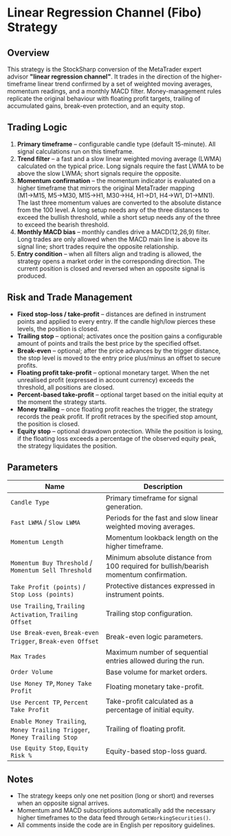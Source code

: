 # Linear Regression Channel (Fibo) Strategy

## Overview
This strategy is the StockSharp conversion of the MetaTrader expert advisor **"linear regression channel"**. It trades in the direction of the higher-timeframe linear trend confirmed by a set of weighted moving averages, momentum readings, and a monthly MACD filter. Money-management rules replicate the original behaviour with floating profit targets, trailing of accumulated gains, break-even protection, and an equity stop.

## Trading Logic
1. **Primary timeframe** – configurable candle type (default 15-minute). All signal calculations run on this timeframe.
2. **Trend filter** – a fast and a slow linear weighted moving average (LWMA) calculated on the typical price. Long signals require the fast LWMA to be above the slow LWMA; short signals require the opposite.
3. **Momentum confirmation** – the momentum indicator is evaluated on a higher timeframe that mirrors the original MetaTrader mapping (M1→M15, M5→M30, M15→H1, M30→H4, H1→D1, H4→W1, D1→MN1). The last three momentum values are converted to the absolute distance from the 100 level. A long setup needs any of the three distances to exceed the bullish threshold, while a short setup needs any of the three to exceed the bearish threshold.
4. **Monthly MACD bias** – monthly candles drive a MACD(12,26,9) filter. Long trades are only allowed when the MACD main line is above its signal line; short trades require the opposite relationship.
5. **Entry condition** – when all filters align and trading is allowed, the strategy opens a market order in the corresponding direction. The current position is closed and reversed when an opposite signal is produced.

## Risk and Trade Management
- **Fixed stop-loss / take-profit** – distances are defined in instrument points and applied to every entry. If the candle high/low pierces these levels, the position is closed.
- **Trailing stop** – optional; activates once the position gains a configurable amount of points and trails the best price by the specified offset.
- **Break-even** – optional; after the price advances by the trigger distance, the stop level is moved to the entry price plus/minus an offset to secure profits.
- **Floating profit take-profit** – optional monetary target. When the net unrealised profit (expressed in account currency) exceeds the threshold, all positions are closed.
- **Percent-based take-profit** – optional target based on the initial equity at the moment the strategy starts.
- **Money trailing** – once floating profit reaches the trigger, the strategy records the peak profit. If profit retraces by the specified stop amount, the position is closed.
- **Equity stop** – optional drawdown protection. While the position is losing, if the floating loss exceeds a percentage of the observed equity peak, the strategy liquidates the position.

## Parameters
| Name | Description |
| ---- | ----------- |
| `Candle Type` | Primary timeframe for signal generation. |
| `Fast LWMA` / `Slow LWMA` | Periods for the fast and slow linear weighted moving averages. |
| `Momentum Length` | Momentum lookback length on the higher timeframe. |
| `Momentum Buy Threshold` / `Momentum Sell Threshold` | Minimum absolute distance from 100 required for bullish/bearish momentum confirmation. |
| `Take Profit (points)` / `Stop Loss (points)` | Protective distances expressed in instrument points. |
| `Use Trailing`, `Trailing Activation`, `Trailing Offset` | Trailing stop configuration. |
| `Use Break-even`, `Break-even Trigger`, `Break-even Offset` | Break-even logic parameters. |
| `Max Trades` | Maximum number of sequential entries allowed during the run. |
| `Order Volume` | Base volume for market orders. |
| `Use Money TP`, `Money Take Profit` | Floating monetary take-profit. |
| `Use Percent TP`, `Percent Take Profit` | Take-profit calculated as a percentage of initial equity. |
| `Enable Money Trailing`, `Money Trailing Trigger`, `Money Trailing Stop` | Trailing of floating profit. |
| `Use Equity Stop`, `Equity Risk %` | Equity-based stop-loss guard. |

## Notes
- The strategy keeps only one net position (long or short) and reverses when an opposite signal arrives.
- Momentum and MACD subscriptions automatically add the necessary higher timeframes to the data feed through `GetWorkingSecurities()`.
- All comments inside the code are in English per repository guidelines.
